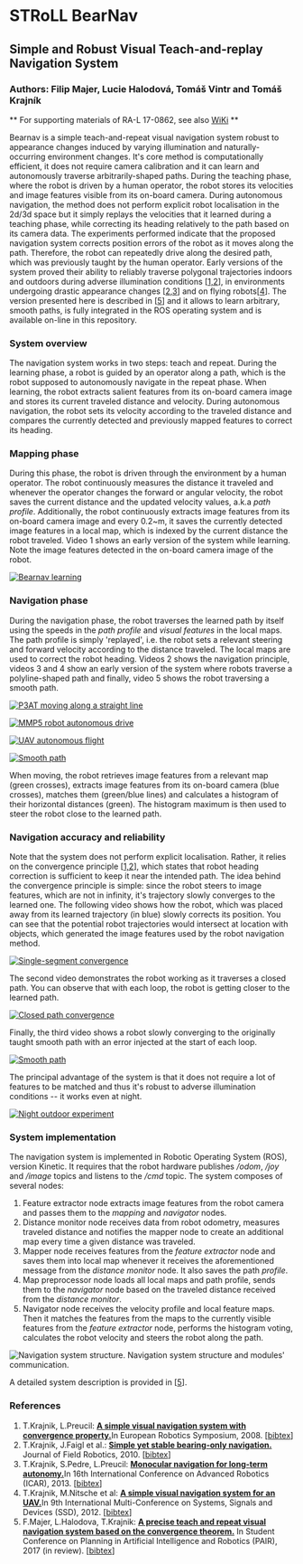 # STRoLL BearNav 
## Simple and Robust Visual Teach-and-replay Navigation System

### Authors: Filip Majer, Lucie Halodová, Tomáš Vintr and Tomáš Krajník

** For supporting materials of RA-L 17-0862, see also [WiKi](https://github.com/gestom/stroll_bearnav/wiki/RA-L-17-0862-supporting-materials) **

Bearnav is a simple teach-and-repeat visual navigation system robust to appearance changes induced by varying illumination and naturally-occurring environment changes. It's core method is computationally efficient, it does not require camera calibration and it can learn and autonomously traverse arbitrarily-shaped paths. During the teaching phase, where the robot is driven by a human operator, the robot stores its velocities and image features visible from its on-board camera.  During autonomous navigation, the method does not perform explicit robot localisation in the 2d/3d space but it simply replays the velocities that it learned during a teaching phase, while correcting its heading relatively to the path based on its camera data. The experiments performed indicate that the proposed navigation system corrects position errors of the robot as it moves along the path. Therefore, the robot can repeatedly drive along the desired path, which was previously taught by the human operator.
Early versions of the system proved their ability to reliably traverse polygonal trajectories indoors and outdoors during adverse illumination conditions [[1,2](#references)], in environments undergoing drastic appearance changes [[2,3](#references)] and on flying robots[[4](#references)].
The version presented here is described in [[5](#references)] and it allows to learn arbitrary, smooth paths, is fully integrated in the ROS operating system and is available on-line in this repository.

### System overview

The navigation system works in two steps: teach and repeat. During the learning phase, a robot is guided by an operator along a path, which is the robot supposed to autonomously navigate in the repeat phase. When learning, the robot extracts salient features from its on-board camera image and stores its current traveled distance and velocity. During autonomous navigation, the robot sets its velocity according to the traveled distance and compares the currently detected and previously mapped features to correct its heading. 

### Mapping phase

During this phase, the robot is driven through the environment by a human operator. The robot continuously measures the distance it traveled and whenever the operator changes the forward or angular velocity, the robot saves the current distance and the updated velocity values, a.k.a *path profile*. Additionally, the robot continuously extracts image features from its on-board camera image and every 0.2~m, it saves the currently detected image features in a local map, which is indexed by the current distance the robot traveled. Video 1 shows an early version of the system while learning. Note the image features detected in the on-board camera image of the robot.

[![Bearnav learning](https://img.youtube.com/vi/pXrnS68fY_k/0.jpg)](https://www.youtube.com/watch?v=pXrnS68fY_k)

### Navigation phase

During the navigation phase, the robot traverses the learned path by itself using the speeds in the *path profile* and *visual features* in the local maps. The path profile is simply 'replayed', i.e. the robot sets a relevant steering and forward velocity according to the distance traveled. The local maps are used to correct the robot heading. Videos 2 shows the navigation principle, videos 3 and 4 show an early version of the system where robots traverse a polyline-shaped path and finally, video 5 shows the robot traversing a smooth path.

[![P3AT moving along a straight line](https://img.youtube.com/vi/cfN587IjhKw/0.jpg)](https://www.youtube.com/watch?v=cfN587IjhKw)

[![MMP5 robot autonomous drive](https://img.youtube.com/vi/FEkp-f0PnAs/0.jpg)](https://www.youtube.com/watch?v=FEkp-f0PnAs)

[![UAV autonomous flight](https://img.youtube.com/vi/QR5G3qubKsk/0.jpg)](https://www.youtube.com/watch?v=QR5G3qubKsk)

[![Smooth path](https://raw.githubusercontent.com/wiki/gestom/stroll_bearnav/pics/indoor_0.jpg)](https://youtu.be/1ATh0FF48Ao)

When moving, the robot retrieves image features from a relevant map (green crosses), extracts image features from its on-board camera (blue crosses), matches them  (green/blue lines) and calculates a histogram of their horizontal distances (green). The histogram maximum is then used to steer the robot close to the learned path.

### Navigation accuracy and reliability

Note that the system does not perform explicit localisation. Rather, it relies on the convergence principle [[1,2](#references)], which states that robot heading correction is sufficient to keep it near the intended path.
The idea behind the convergence principle is simple: since the robot steers to image features, which are not in infinity, it's trajectory slowly converges to the learned one.
The following video shows how the robot, which was placed away from its learned trajectory (in blue) slowly corrects its position. You can see that the potential robot trajectories would intersect at location with objects, which generated the image features used by the robot navigation method.

[![Single-segment convergence](https://img.youtube.com/vi/rqO5maZddLY/0.jpg)](https://www.youtube.com/watch?v=rqO5maZddLY)

The second video demonstrates the robot working as it traverses a closed path. You can observe that with each loop, the robot is getting closer to the learned path.

[![Closed path convergence](https://img.youtube.com/vi/M2krTZCbdaY/0.jpg)](https://www.youtube.com/watch?v=M2krTZCbdaY)

Finally, the third video shows a robot slowly converging to the originally taught smooth path with an error injected at the start of each loop.

[![Smooth path](https://raw.githubusercontent.com/wiki/gestom/stroll_bearnav/pics/indoor_1.jpg)](https://youtu.be/aEMa03LRVDw)

The principal advantage of the system is that it does not require a lot of features to be matched and thus it's robust to adverse illumination conditions -- it works even at night.

[![Night outdoor experiment](https://raw.githubusercontent.com/wiki/gestom/stroll_bearnav/pics/outdoor_0.jpg)](https://www.youtube.com/watch?v=XR5RzPOBX_8)

### System implementation

The navigation system is implemented in Robotic Operating System (ROS), version Kinetic. It requires that the robot hardware publishes */odom*, */joy* and */image* topics and listens to the */cmd* topic. The system composes of several nodes:

1. Feature extractor node extracts image features from the robot camera and passes them to the *mapping* and *navigator* nodes.
1. Distance monitor node receives data from robot odometry, measures traveled distance and notifies the mapper node to create an additional map every time a given distance was traveled.
1. Mapper node receives features from the *feature extractor* node and saves them into local map whenever it receives the aforementioned message from the *distance monitor* node. It also saves the path *profile*.
1. Map preprocessor node loads all local maps and path profile, sends them to the *navigator* node based on the traveled distance received from the *distance monitor*. 
1. Navigator node receives the velocity profile and local feature maps. Then it matches the features from the maps to the currently visible features from the *feature extractor* node, performs the histogram voting, calculates the robot velocity and steers the robot along the path. 

![Navigation system structure.](https://raw.githubusercontent.com/wiki/gestom/stroll_bearnav/pics/system.png) Navigation system structure and modules' communication. 

A detailed system description is provided in [[5](#references)].

### References
1. T.Krajnik, L.Preucil: <b>[A simple visual navigation system with convergence property.](http://raw.githubusercontent.com/wiki/gestom/stroll_bearnav/papers/convergence.pdf)</b>In European Robotics Symposium, 2008. [[bibtex](http://raw.githubusercontent.com/wiki/gestom/stroll_bearnav/files/convergence.bib)]
1. T.Krajnik, J.Faigl et al.: <b>[Simple yet stable bearing-only navigation.](http://raw.githubusercontent.com/wiki/gestom/stroll_bearnav/papers/surfnav.pdf)</b> Journal of Field Robotics, 2010. [[bibtex](http://raw.githubusercontent.com/wiki/gestom/stroll_bearnav/files/surfnav.bib)]
1. T.Krajnik, S.Pedre, L.Preucil: <b>[Monocular navigation for long-term autonomy.](http://raw.githubusercontent.com/wiki/gestom/stroll_bearnav/papers/longterm.pdf)</b>In 16th International Conference on Advanced Robotics (ICAR), 2013. [[bibtex](http://raw.githubusercontent.com/wiki/gestom/stroll_bearnav/files/longterm.bib)]
1. T.Krajnik, M.Nitsche et al: <b>[A simple visual navigation system for an UAV.](http://raw.githubusercontent.com/wiki/gestom/stroll_bearnav/papers/uav.pdf)</b>In 9th International Multi-Conference on Systems, Signals and Devices (SSD), 2012. [[bibtex](http://raw.githubusercontent.com/wiki/gestom/stroll_bearnav/files/uav.bib)]
1. F.Majer, L.Halodova, T.Krajnik: <b>[A precise teach and repeat visual navigation system based on the convergence theorem.](http://raw.githubusercontent.com/wiki/gestom/stroll_bearnav/papers/pair.pdf)</b> In Student Conference on Planning in Artificial Intelligence and Robotics (PAIR), 2017 (in review). [[bibtex](http://raw.githubusercontent.com/wiki/gestom/stroll_bearnav/files/pair.bib)]
